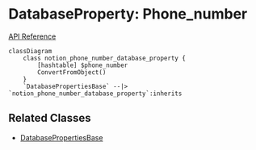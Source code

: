 # DatabaseProperty: Phone_number

[API Reference](https://developers.notion.com/reference/property-object#phone-number)

```mermaid
classDiagram
    class notion_phone_number_database_property {
        [hashtable] $phone_number
        ConvertFromObject()
    }
    `DatabasePropertiesBase` --|> `notion_phone_number_database_property`:inherits
```

## Related Classes

- [DatabasePropertiesBase](./00_dp_DatabasePropertiesBase.md)
